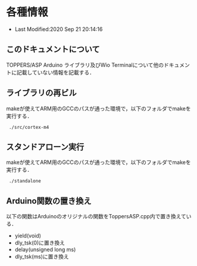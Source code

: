 # 各種情報
- Last Modified:2020 Sep 21 20:14:16

## このドキュメントについて
TOPPERS/ASP Arduino ライブラリ及びWio Terminalについて他のドキュメントに記載していない情報を記載する．

## ライブラリの再ビル

makeが使えてARM用のGCCのパスが通った環境で，以下のフォルダでmakeを実行する．

```
 ./src/cortex-m4
```

## スタンドアローン実行


makeが使えてARM用のGCCのパスが通った環境で，以下のフォルダでmakeを実行する．

```
 ./standalone
```

## Arduino関数の置き換え

以下の関数はArduinoのオリジナルの関数をToppersASP.cpp内で置き換えている．

- yield(void)
 - dly_tsk(0)に置き換え
- delay(unsigned long ms)
 - dly_tsk(ms)に置き換え

